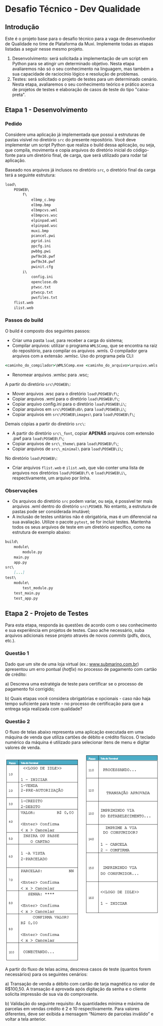 # Desafio Técnico - Dev Qualidade

## Introdução

Este é o projeto base para o desafio técnico para a vaga de desenvolvedor de Qualidade no time de Plataforma da Muxi. Implemente todas as etapas listadas a seguir nesse mesmo projeto.

1. Desenvolvimento: será solicitada a implementação de um script em Python para se atingir um determinado objetivo. Nesta etapa avaliaremos não só o seu conhecimento na linguagem, mas também a sua capacidade de raciocínio lógico e resolução de problemas.
2. Testes: será solicitado o projeto de testes para um determinado cenário. Nesta etapa, avaliaremos o seu conhecimento teórico e prático acerca de projetos de testes e elaboração de casos de teste do tipo "caixa-preta".

## Etapa 1 - Desenvolvimento

### Pedido

Considere uma aplicação já implementada que possui a estruturas de pastas visível no diretório `src` do presente repositório. Você deve implementar um script Python que realiza o build dessa aplicação, ou seja, que compila, movimenta e copia arquivos do diretório inicial do código-fonte para um diretório final, de carga, que será utilizado para rodar tal aplicação.

Baseado nos arquivos já inclusos no diretório `src`, o diretório final da carga terá a seguinte estrutura:

``` markdown
load\
    POSWEB\
        f\
            elbmp_c.bmp
            elbmp.bmp
            elbmpcvs.wml
            elbmpcvs.wsc
            elpinpad.wml
            elpinpad.wsc
            muxi.bmp
            pcancel.pwi
            pgrid.ini
            ppcfg.ini
            pwbbg.pwi
            pwf9x16.pwf
            pwf9x34.pwf
            pwinit.cfg
        i\
            config.ini
            openclose.db
            ptwsc.txt
            ptwscp.txt
            pwsfiles.txt
    flist.web
    ilist.web
```

### Passos do build

O build é composto dos seguintes passos:

* Criar uma pasta `load`, para receber a carga do sistema;
* Compilar arquivos: utilizar o programa `WMLSComp`, que se encontra na raiz do repositório, para compilar os arquivos .wmls. O compilador gera arquivos com a extensão .wmlsc. Uso do programa pela CLI:

``` bat
<caminho_do_compilador>\WMLSComp.exe <caminho_do_arquivo>\arquivo.wmls
```

* Renomear arquivos .wmlsc para .wsc;

A partir do diretório `src\POSWEB\`:

* Mover arquivos .wsc para o diretório `load\POSWEB\f\`;
* Copiar arquivos .wml para o diretório `load\POSWEB\f\`;
* Copiar arquivo config.ini para o diretório `load\POSWEB\i\`;
* Copiar arquivos em `src\POSWEB\db\` para `load\POSWEB\i\`;
* Copiar arquivos em `src\POSWEB\images\` para `load\POSWEB\f\`;

Demais cópias a partir do diretório `src\`:

* A partir do diretório `src\_font`, copiar **APENAS** arquivos com extensão .pwf para `load\POSWEB\f\`;
* Copiar arquivos de `src\_theme\` para `load\POSWEB\f\`;
* Copiar arquivos de `src\_minimal\` para `load\POSWEB\i\`;

No diretório `load\POSWEB\`:

* Criar arquivos `flist.web` e `ilist.web`, que vão conter uma lista de arquivos nos diretórios `load\POSWEB\f\` e `load\POSWEB\i\`, respectivamente, um arquivo por linha.

### Observações

* Os arquivos do diretório `src` podem variar, ou seja, é possível ter mais arquivos .wml dentro do diretório `src\POSWEB`. No entanto, a estrutura de pastas pode ser considerada imutável;
* A inclusão de testes unitários não é obrigatória, mas é um diferencial na sua avaliação. Utilize o pacote `pytest`, se for incluir testes. Mantenha todos os seus arquivos de teste em um diretório específico, como na estrutura de exemplo abaixo:

``` markdown
build\
    module\
        module.py
    main.py
    app.py
src\
    [...]
test\
    module\
        test_module.py
    test_main.py
    test_app.py
```

## Etapa 2 - Projeto de Testes

Para esta etapa, responda às questões de acordo com o seu conhecimento e sua experiência em projetos de testes. Caso ache necessário, suba arquivos adicionais nesse projeto através de novos _commits_ (pdfs, docs, etc.).

### Questão 1

Dado que um site de uma loja virtual (ex.: www.submarino.com.br) apresentou um erro pontual (_hotfix_) no processo de pagamento com cartão de crédito:

a) Descreva uma estratégia de teste para certificar se o processo de pagamento foi corrigido;

b) Quais etapas você considera obrigatórias e opcionais - caso não haja tempo suficiente para teste - no processo de certificação para que a entrega seja realizada com qualidade?

### Questão 2

O fluxo de telas abaixo representa uma aplicação executada em uma máquina de venda que utiliza cartões de débito e crédito físicos. O teclado numérico da máquina é utilizado para selecionar itens de menu e digitar valores de venda.

![fluxo de telas](img/screen_flow.png)

A partir do fluxo de telas acima, descreva casos de teste (quantos forem necessários) para os seguintes cenários:

a) Transação de venda a débito com cartão de tarja magnética no valor de R$100,50. A transação é aprovada após digitação da senha e o cliente solicita impressão de sua via do comprovante.

b) Validação do seguinte requisito: As quantidades mínima e máxima de parcelas em vendas crédito é 2 e 10 respectivamente. Para valores diferentes, deve ser exibida a mensagem “Número de parcelas inválido” e voltar a tela anterior.
